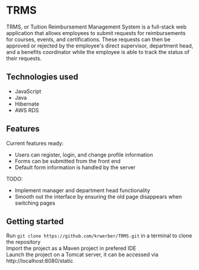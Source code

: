 # TRMS
TRMS, or Tuition Reimbursement Management System is a full-stack web application that allows employees to submit requests for reimbursements for courses, events, and certifications. These requests can then be approved or rejected by the employee's direct supervisor, department head, and a benefits coordinator while the employee is able to track the status of their requests.

## Technologies used
<ul>
  <li>JavaScript</li>
  <li>Java</li>
  <li>Hibernate</li>
  <li>AWS RDS</li>
</ul>

## Features
Current features ready:<br>
<ul>
  <li>Users can register, login, and change profile information</li>
  <li>Forms can be submitted from the front end</li>
  <li>Default form information is handled by the server</li>
</ul>
TODO:<br>
<ul>
  <li>Implement manager and department head functionality</li>
  <li>Smooth out the interface by ensuring the old page disappears when switching pages</li>
</ul>

## Getting started
Run `git clone https://github.com/krwerber/TRMS.git` in a terminal to clone the repository<br>
Import the project as a Maven project in prefered IDE<br>
Launch the project on a Tomcat server, it can be accessed via http://localhost:8080/static<br>
